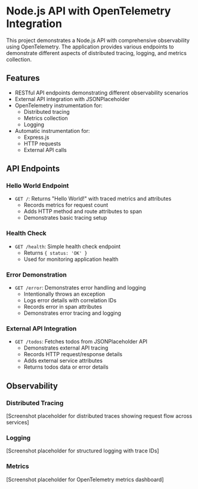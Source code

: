# Node.js API with OpenTelemetry Integration

This project demonstrates a Node.js API with comprehensive observability using OpenTelemetry. The application provides various endpoints to demonstrate different aspects of distributed tracing, logging, and metrics collection.

## Features

- RESTful API endpoints demonstrating different observability scenarios
- External API integration with JSONPlaceholder
- OpenTelemetry instrumentation for:
  - Distributed tracing
  - Metrics collection
  - Logging
- Automatic instrumentation for:
  - Express.js
  - HTTP requests
  - External API calls

## API Endpoints

### Hello World Endpoint
- `GET /`: Returns "Hello World!" with traced metrics and attributes
  - Records metrics for request count
  - Adds HTTP method and route attributes to span
  - Demonstrates basic tracing setup

### Health Check
- `GET /health`: Simple health check endpoint
  - Returns `{ status: 'OK' }`
  - Used for monitoring application health

### Error Demonstration
- `GET /error`: Demonstrates error handling and logging
  - Intentionally throws an exception
  - Logs error details with correlation IDs
  - Records error in span attributes
  - Demonstrates error tracing and logging

### External API Integration
- `GET /todos`: Fetches todos from JSONPlaceholder API
  - Demonstrates external API tracing
  - Records HTTP request/response details
  - Adds external service attributes
  - Returns todos data or error details

## Observability

### Distributed Tracing

[Screenshot placeholder for distributed traces showing request flow across services]

### Logging

[Screenshot placeholder for structured logging with trace IDs]

### Metrics

[Screenshot placeholder for OpenTelemetry metrics dashboard]

